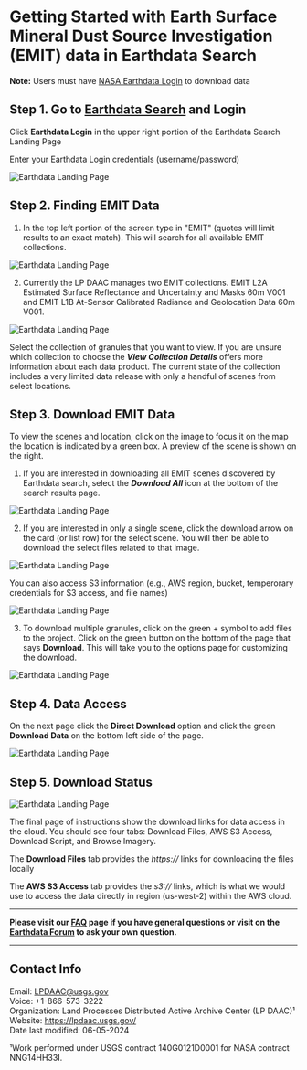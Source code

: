 # Getting Started with Earth Surface Mineral Dust Source Investigation (EMIT) data in Earthdata Search

**Note:** Users must have [NASA Earthdata Login](https://urs.earthdata.nasa.gov/home) to download data

## Step 1. Go to [Earthdata Search](https://search.earthdata.nasa.gov/search) and Login

Click **Earthdata Login** in the upper right portion of the Earthdata Search Landing Page

Enter your Earthdata Login credentials (username/password)  

![Earthdata Landing Page](https://i.imgur.com/CMzS6kA.jpeg)

## Step 2. Finding EMIT Data

1. In the top left portion of the screen type in "EMIT" (quotes will limit results to an exact match). This will search for all available EMIT collections.

![Earthdata Landing Page](https://i.imgur.com/UeuG3bd.jpeg)

2. Currently the LP DAAC manages two EMIT collections.
EMIT L2A Estimated Surface Reflectance and Uncertainty and Masks 60m V001 and EMIT L1B At-Sensor Calibrated Radiance and Geolocation Data 60m V001.

![Earthdata Landing Page](https://i.imgur.com/j2zWRR2.png)

Select the collection of granules that you want to view. If you are unsure which collection to choose the ***View Collection Details*** offers more information about each data product. The current state of the collection includes a very limited data release with only a handful of scenes from select locations.

## Step 3. Download EMIT Data

To view the scenes and location, click on the image to focus it on the map the location is indicated by a green box. A preview of the scene is shown on the right.

1. If you are interested in downloading all EMIT scenes discovered by Earthdata search, select the ***Download All*** icon at the bottom of the search results page.

![Earthdata Landing Page](https://i.imgur.com/YjcAZvU.png)

2. If you are interested in only a single scene, click the download arrow on the card (or list row) for the select scene. You will then be able to download the select files related to that image.

![Earthdata Landing Page](https://i.imgur.com/cdOsgm3.png)

You can also access S3 information (e.g., AWS region, bucket, temperorary credentials for S3 access, and file names)

![Earthdata Landing Page](https://i.imgur.com/Y4jVdD0.png)

3. To download multiple granules, click on the green + symbol to add files to the project. Click on the green button on the bottom of the page that says **Download**. This will take you to the options page for customizing the download.

![Earthdata Landing Page](https://i.imgur.com/ouESYWJ.png)

## Step 4. Data Access

On the next page click the **Direct Download** option and click the green **Download Data** on the bottom left side of the page.

![Earthdata Landing Page](https://i.imgur.com/NuoENO8.png)

## Step 5. Download Status

![Earthdata Landing Page](https://i.imgur.com/T3sbhau.png)

The final page of instructions show the download links for data access in the cloud. You should see four tabs: Download Files, AWS S3 Access, Download Script, and Browse Imagery.

The **Download Files** tab provides the *https://* links for downloading the files locally

The **AWS S3 Access** tab provides the  *s3://* links, which is what we would use to access the data directly in region (us-west-2) within the AWS cloud.  

---

**Please visit our [FAQ](https://forum.earthdata.nasa.gov/) page if you have general questions or visit on the [Earthdata Forum](https://forum.earthdata.nasa.gov/) to ask your own question.**

---

## Contact Info  

Email: <LPDAAC@usgs.gov>  
Voice: +1-866-573-3222  
Organization: Land Processes Distributed Active Archive Center (LP DAAC)¹  
Website: <https://lpdaac.usgs.gov/>  
Date last modified: 06-05-2024  

¹Work performed under USGS contract 140G0121D0001 for NASA contract NNG14HH33I.  
